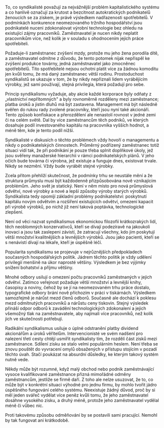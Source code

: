 To, co syndikalisté považují za nejvážnější problém kapitalistického systému a co hanlivě označují za krutost a bezcitnost autokratických podnikatelů ženoucích se za ziskem, je právě výsledkem nadřazenosti spotřebitelů. V podmínkách konkurence neomezovaného tržního hospodářství jsou podnikatelé nuceni zdokonalovat výrobní technologie bez ohledu na existující zájmy pracovníků. Zaměstnavatel je nucen nikdy neplatit pracovníkům více, než kolik je v souladu s ohodnocením jejich práce spotřebiteli.

Požaduje-li zaměstnanec zvýšení mzdy, protože mu jeho žena porodila dítě, a zaměstnavatel odmítne z důvodu, že tento potomek nijak nepřispěl ke zvýšení produkce továrny, jedná zaměstnavatel jako zmocněnec spotřebitelů. Tito spotřebitelé nejsou ochotni platit více za žádnou komoditu jen kvůli tomu, že má daný zaměstnanec větší rodinu. Prostoduchost syndikalistů se ukazuje v tom, že by nikdy nepřiznali lidem vyrábějícím výrobky, jež sami používají, stejná privilegia, která požadují pro sebe.

Princip syndikalismu vyžaduje, aby akcie každé korporace byly odňaty z „vlastnictví nepřítomných" a byly rovnoměrně rozděleny mezi zaměstnance; platba úroků a jistin dluhů má být zastavena. Management má být následně svěřen do rukou rady zvolené pracovníky, kteří jsou nyní také akcionáři. Tento způsob konfiskace a přerozdělení ale nenastolí rovnost v jedné zemi či na celém světě. Dal by více zaměstnancům těch podniků, ve kterých dosahuje podíl investovaného kapitálu na pracovníka vyšších hodnot, a méně těm, kde je tento podíl nižší.

Syndikalisté v diskusích o těchto problémech vždy hovoří o managementu a nikdy o podnikatelských činnostech. Průměrný podřízený zaměstnanec totiž situaci vidí tak, že při podnikání je pouze třeba splnit doplňkové úkoly, jež jsou svěřeny manažerské hierarchii v rámci podnikatelských plánů. V jeho očích bude továrna či výrobna, jež existuje a funguje dnes, existovat trvale. Nikdy se nezmění. Vždy bude vyrábět stejné výrobky.

Zcela přitom přehlíží skutečnost, že podmínky trhu se neustále mění a že struktura průmyslu musí být každodenně přizpůsobována nově vznikajícím problémům. Jeho svět je statický. Není v něm místo pro nová průmyslová odvětví, nové výrobky a nové a lepší způsoby výroby starých výrobků. Syndikalista tedy opomíjí základní problémy podnikatelství: poskytnutí kapitálu novým odvětvím a rozšíření existujících odvětví, omezení kapacit při výrobě výrobků, po nichž již není taková poptávka, technologické zlepšení.

Není od věci nazvat syndikalismus ekonomickou filozofií krátkozrakých lidí, těch neoblomných konzervativců, kteří se dívají podezíravě na jakoukoli inovaci a jsou tak zaslepeni závistí, že zatracují všechny, kdo jim poskytují větší množství kvalitnějších a levnějších výrobků. Jsou jako pacienti, kteří se s nenávistí dívají na lékaře, kteří je úspěšně léčí.

Popularita syndikalismu se projevuje v nejrůznějších předpokladech současných hospodářských politik. Jádrem těchto politik je vždy udělení privilegií menšině na úkor naprosté většiny. Výsledkem je bez výjimky snížení bohatství a příjmu většiny.

Mnohé odbory usilují o omezení počtu pracovníků zaměstnaných v jejich odvětví. Zatímco veřejnost požaduje větší množství a levnější knihy, časopisy a noviny, čehož by se jí na neomezovaném trhu práce dostalo, typografické odbory brání nově příchozím v práci v tiskárnách. Výsledkem samozřejmě je nárůst mezd členů odborů. Současně ale dochází k poklesu mezd odmítnutých pracovníků a nárůstu ceny tiskovin. Stejný výsledek přináší odpor odborů k zavádění technologických zdokonalení a jejich všemožný tlak na zaměstnavatele, aby najímali více pracovníků, než kolik jich ve skutečnosti potřebují.

Radikální syndikalismus usiluje o úplné odstranění platby dividend akcionářům a úroků věřitelům. Intervencionisté ve svém nadšení pro nalezení třetí cesty chtějí usmířit syndikalisty tím, že rozdělí část zisků mezi zaměstnance. Sdílení zisku se stalo velmi populárním heslem. Není třeba se znovu pouštět do vyvracení omylů obsažených v přístupu stojícím v pozadí těchto úvah. Stačí poukázat na absurdní důsledky, ke kterým takový systém nutně vede.

Někdy může být rozumné, když malý obchod nebo podnik zaměstnávající vysoce kvalifikované zaměstnance přizná mimořádné odměny zaměstnancům, jestliže se firmě daří. Z toho ale nelze usuzovat, že to, co může být v konkrétní situaci výhodné pro jednu firmu, by mohlo tvořit jádro úspěšného fungování celého systému. Neexistuje žádný důvod, proč by si měl jeden svářeč vydělat více peněz kvůli tomu, že jeho zaměstnavatel dosáhne vysokého zisku, a druhý méně, protože jeho zaměstnavatel vydělal méně či vůbec nic.

Proti takovému způsobu odměňování by se postavili sami pracující. Nemohl by tak fungovat ani krátkodobě.